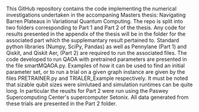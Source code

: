 This GitHub repository contains the code implementing the numerical investigations undertaken in the accompaning Masters thesis: Navigating Barren Plateaus in Variational Quantum Computing. 
The repo is split into two folders corresponding to Part 1 and Part 2 of the thesis. Any code for results presented in the appendix of the thesis will be in the folder for the associated part which the supplemantary result pertained to. 
Standard python libraries (Numpy, SciPy, Pandas) as well as Pennylane (Part 1) and Qiskit, and Qiskit Aer, (Part 2) are required to run the associated files. The code developed to run QAOA with pretrained parameters are presented in the file smartMQAOA.py. Examples of how it can be used to find an initial parameter set, or to run a trial on a given graph instance are given by the files PRETRAINER.py and TRIALER_Example respectively. It must be noted that sizable qubit sizes were simlutaed and simulation runtimes can be quite long.
In particular the reuslts for Part 2 were run using the Paswey Supercomputing Center's supercomputer Setonix. All data generated from these trials are presented in the Part 2 folder.
